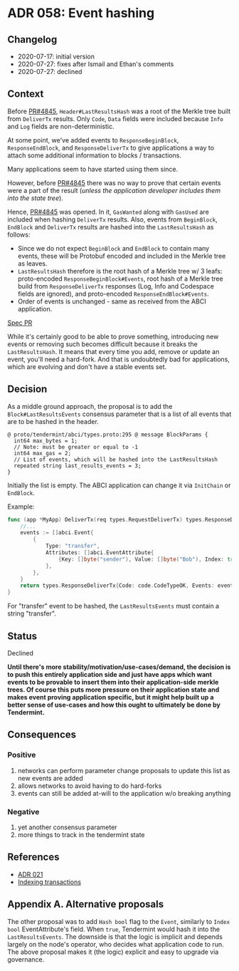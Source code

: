 # ADR 058: Event hashing

## Changelog

- 2020-07-17: initial version
- 2020-07-27: fixes after Ismail and Ethan's comments
- 2020-07-27: declined

## Context

Before [PR#4845](https://github.com/mihongtech/tendermint/pull/4845),
`Header#LastResultsHash` was a root of the Merkle tree built from `DeliverTx`
results. Only `Code`, `Data` fields were included because `Info` and `Log`
fields are non-deterministic.

At some point, we've added events to `ResponseBeginBlock`, `ResponseEndBlock`,
and `ResponseDeliverTx` to give applications a way to attach some additional
information to blocks / transactions.

Many applications seem to have started using them since.

However, before [PR#4845](https://github.com/mihongtech/tendermint/pull/4845)
there was no way to prove that certain events were a part of the result
(_unless the application developer includes them into the state tree_).

Hence, [PR#4845](https://github.com/mihongtech/tendermint/pull/4845) was
opened. In it, `GasWanted` along with `GasUsed` are included when hashing
`DeliverTx` results. Also, events from `BeginBlock`, `EndBlock` and `DeliverTx`
results are hashed into the `LastResultsHash` as follows:

- Since we do not expect `BeginBlock` and `EndBlock` to contain many events,
  these will be Protobuf encoded and included in the Merkle tree as leaves.
- `LastResultsHash` therefore is the root hash of a Merkle tree w/ 3 leafs:
  proto-encoded `ResponseBeginBlock#Events`, root hash of a Merkle tree build
  from `ResponseDeliverTx` responses (Log, Info and Codespace fields are
  ignored), and proto-encoded `ResponseEndBlock#Events`.
- Order of events is unchanged - same as received from the ABCI application.

[Spec PR](https://github.com/tendermint/spec/pull/97/files)

While it's certainly good to be able to prove something, introducing new events
or removing such becomes difficult because it breaks the `LastResultsHash`. It
means that every time you add, remove or update an event, you'll need a
hard-fork. And that is undoubtedly bad for applications, which are evolving and
don't have a stable events set.

## Decision

As a middle ground approach, the proposal is to add the
`Block#LastResultsEvents` consensus parameter that is a list of all events that
are to be hashed in the header.

```
@ proto/tendermint/abci/types.proto:295 @ message BlockParams {
  int64 max_bytes = 1;
  // Note: must be greater or equal to -1
  int64 max_gas = 2;
  // List of events, which will be hashed into the LastResultsHash
  repeated string last_results_events = 3;
}
```

Initially the list is empty. The ABCI application can change it via `InitChain`
or `EndBlock`.

Example:

```go
func (app *MyApp) DeliverTx(req types.RequestDeliverTx) types.ResponseDeliverTx {
    //...
    events := []abci.Event{
        {
            Type: "transfer",
            Attributes: []abci.EventAttribute{
                {Key: []byte("sender"), Value: []byte("Bob"), Index: true},
            },
        },
    }
    return types.ResponseDeliverTx{Code: code.CodeTypeOK, Events: events}
}
```

For "transfer" event to be hashed, the `LastResultsEvents` must contain a
string "transfer".

## Status

Declined

**Until there's more stability/motivation/use-cases/demand, the decision is to
push this entirely application side and just have apps which want events to be
provable to insert them into their application-side merkle trees. Of course
this puts more pressure on their application state and makes event proving
application specific, but it might help built up a better sense of use-cases
and how this ought to ultimately be done by Tendermint.**

## Consequences

### Positive

1. networks can perform parameter change proposals to update this list as new events are added
2. allows networks to avoid having to do hard-forks
3. events can still be added at-will to the application w/o breaking anything

### Negative

1. yet another consensus parameter
2. more things to track in the tendermint state

## References

- [ADR 021](./adr-021-abci-events.md)
- [Indexing transactions](../app-dev/indexing-transactions.md)

## Appendix A. Alternative proposals

The other proposal was to add `Hash bool` flag to the `Event`, similarly to
`Index bool` EventAttribute's field. When `true`, Tendermint would hash it into
the `LastResultsEvents`. The downside is that the logic is implicit and depends
largely on the node's operator, who decides what application code to run. The
above proposal makes it (the logic) explicit and easy to upgrade via
governance.
